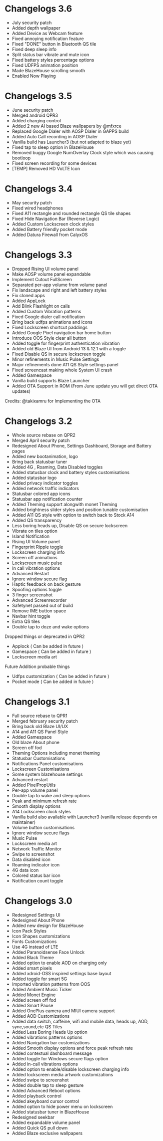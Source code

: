 # Changelogs 3.6
- July security patch
- Added depth wallpaper 
- Added Device as Webcam feature
- Fixed annoying notification feature
- Fixed "DONE" button in Bluetooth QS tile
- Fixed deep sleep info
- Split status bar vibrate and mute icon
- Fixed battery styles percentage options
- Fixed UDFPS animation position
- Made BlazeHouse scrolling smooth
- Enabled Now Playing

# Changelogs 3.5
- June security patch
- Merged android QPR3
- Added charging control 
- Added 2 new AI based Blaze wallpapers by @mfxrce
- Replaced Google Dialer with AOSP Dialer in GAPPS build
- Added Auto Call recording in AOSP Dialer
- Vanilla build has Launcher3 (but not adapted to blaze yet)
- Fixed tap to sleep option in BlazeHouse
- Removed buggy Google NumOverlay Clock style which was causing bootloop
- Fixed screen recording for some devices
- [TEMP] Removed HD VoLTE Icon

# Changelogs 3.4
- May security patch
- Fixed wired headphones
- Fixed A11 rectangle and rounded rectangle QS tile shapes
- Fixed Hide Navigation Bar (Reverse Logic)
- Added Custom Lockscreen clock styles
- Added Battery friendly pocket mode
- Added Datura Firewall from CalyxOS

# Changelogs 3.3
- Dropped Rising UI volume panel
- Make AOSP volume panel expandable
- Implement Cutout FullScreen
- Separated per-app volume from volume panel
- Fix landscape and right and left battery styles
- Fix cloned apps
- Added AppLock
- Add Blink Flashlight on calls
- Added Custom Vibration patterns
- Fixed Google dialer call notification
- Bring back udfps animations and icons
- Fixed Lockscreen shortcut paddings
- Added Google Pixel navigation bar home button
- Introduce OOS Style clear all button
- Added toggle for fingerprint authentication vibration
- Added old Blaze UI from Android 13 & 12.1 with a toggle
- Fixed Disable QS in secure lockscreen toggle
- Minor refinements in Music Pulse Settings
- Major refinements done A11 QS Style settings panel
- Fixed screencast making whole System UI crash
- Added Gamespace
- Vanilla build supports Blaze Launcher
- Added OTA Support in ROM (From June update you will get direct OTA updates)

Credits:
@takixamru for Implementing the OTA

# Changelogs 3.2
- Whole source rebase on QPR2
- Merged April security patch 
- Redesigned About Phone, Settings Dashboard, Storage and Battery pages
- Added new bootanimation, logo
- Bring back statusbar tuner
- Added 4G , Roaming, Data Disabled toggles 
- Added statusbar clock and battery styles customisations
- Added statusbar logo
- Added privacy indicator toggles
- Added network traffic indicators
- Statusbar colored app icons
- Statusbar app notification counter
- Added Theming support alongwith monet Theming
- Added brightness slider styles and position tunable customisation
- Added A11 QS style with option to switch back to Stock A14
- Added QS transparency
- Less boring heads up, Disable QS on secure lockscreen 
- Vibrate on tiles option
- Island Notification
- Rising UI Volume panel 
- Fingerprint Ripple toggle 
- Lockscreen charging info
- Screen off animations
- Lockscreen music pulse
- In call vibration options
- Advanced Restart
- Ignore window secure flag
- Haptic feedback on back gesture 
- Spoofing options toggle 
- 3 finger screenshot
- Advanced Screenrecorder
- Safetynet passed out of build
- Remove IME button space 
- Navbar hint toggle
- Extra QS tiles
- Double tap to doze and wake options

Dropped things or deprecated in QPR2
- Applock ( Can be added in future )
- Gamespace ( Can be added in future )
- Lockscreen media art

Future Addition probable things 
- Udfps customization ( Can be added in future )
- Pocket mode ( Can be added in future )

# Changelogs 3.1
- Full source rebase to QPR1
- Merged february security patch
- Bring back old Blaze UI/UX
- A14 and A11 QS Panel Style
- Added Gamespace
- Old blaze About phone
- Screen off fod
- Theming Options including monet theming
- Statusbar Customisations
- Notifications Panel customisations
- Lockscreen Customisations
- Some system blazehouse settings
- Advanced restart
- Added PixelPropUtils
- Per-app volume panel
- Double tap to wake and sleep options
- Peak and minimum refresh rate
- Smooth display options
- A14 Lockscreen clock styles
- Vanilla build also available with Launcher3 (vanilla release depends on maintainer)
- Volume button customisations
- Ignore window secure flags
- Music Pulse
- Lockscreen media art
- Network Traffic Monitor
- Swipe to screenshot
- Data disabled icon
- Roaming indicator icon
- 4G data icon
- Colored status bar icon
- Notification count toggle

# Changelogs 3.0
- Redesigned Settings UI
- Redesigned About Phone 
- Added new design for BlazeHouse
- Icon Pack Styles
- Icon Shapes customizations
- Fonts Customizations
- Use 4G instead of LTE
- Added Paranoidsense Face Unlock
- Added Black Theme
- Added option to enable AOD on charging only
- Added smart pixels
- Added xdroid-OSS inspired settings base layout
- Added toggle for smart 5G
- Imported vibration patterns from OOS
- Added Ambient Music Ticker
- Added Monet Engine
- Added screen off fod
- Added Smart Pause
- Added OnePlus camera and MIUI camera support
- Added AOD Customizations
- Added data switch, caffeine, wifi and mobile data, heads up, AOD, sync,sound,etc QS Tiles
- Added Less Boring Heads Up option
- Added vibrations patterns options
- Added Navigation bar customizations 
- Added Smooth display options and force peak refresh rate
- Added contextual dashboard message
- Added toggle for Windows secure flags option
- Added in-call vibrations options
- Added option to enable/disable lockscreen charging info
- Added lockscreen media artwork customizations
- Added swipe to screenshot
- Added double tap to sleep gesture
- Added Advanced Reboot options
- Added playback control
- Added akeyboard cursor control
- Added option to hide power menu on lockscreen
- Added statusbar tuner in BlazeHouse
- Redesigned seekbar
- Added expandable volume panel
- Added Quick QS pull down
- Added Blaze exclusive wallpapers
